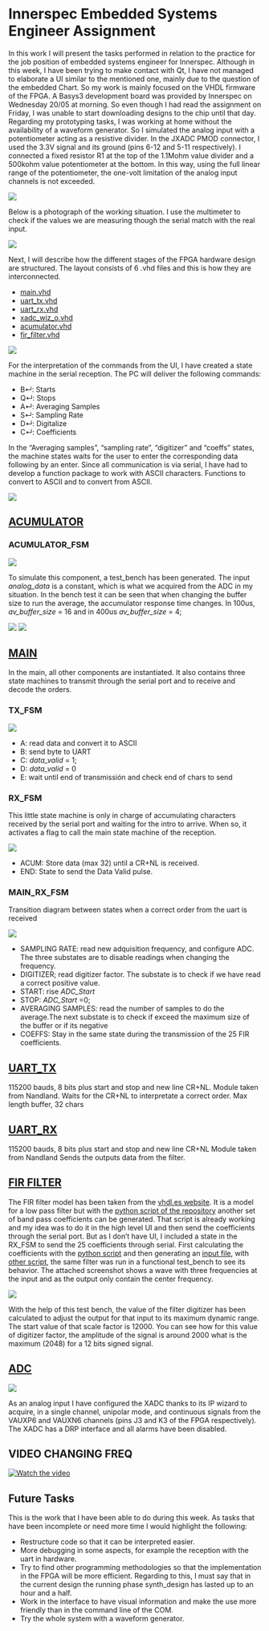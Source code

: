 # Innerspec Embedded Systems Engineer Assignment
In this work I will present the tasks performed in relation to the practice for the job position of embedded systems engineer for Innerspec.
Although in this week, I have been trying to make contact with Qt, I have not managed to elaborate a UI similar to the mentioned one, mainly due to the question of the embedded Chart. So my work is mainly focused on the VHDL firmware of the FPGA.
A Basys3 development board was provided by Innerspec on Wednesday 20/05 at morning. So even though I had read the assignment on Friday, I was unable to start downloading designs to the chip until that day.
Regarding my prototyping tasks, I was working at home without the availability of a waveform generator. So I simulated the analog input with a potentiometer acting as a resistive divider.
In the JXADC PMOD connector, I used the 3.3V signal and its ground (pins 6-12 and 5-11 respectively). I connected a fixed resistor R1 at the top of the 1.1Mohm value divider and a 500kohm value potentiometer at the bottom. In this way, using the full linear range of the potentiometer, the one-volt limitation of the analog input channels is not exceeded.

<img src="media/PMOD%20Connection.png">

Below is a photograph of the working situation. I use the multimeter to check if the values we are measuring though the serial match with the real input.

<img src="media/basys3.png">

Next, I will describe how the different stages of the FPGA hardware design are structured. The layout consists of 6 .vhd files and this is how they are interconnected.

* [main.vhd](Innerspec_project.srcs/sources_1/new/main.vhd)
* [uart_tx.vhd](Innerspec_project.srcs/sources_1/new/UART_TX.vhd)
* [uart_rx.vhd](Innerspec_project.srcs/sources_1/new/UART_RX.vhd)
* [xadc_wiz_o.vhd](Innerspec_project.srcs/sources_1/ip/xadc_wiz_0/xadc_wiz_0.vhd)
* [acumulator.vhd](Innerspec_project.srcs/sources_1/new/acumulator.vhd)
* [fir_filter.vhd](Innerspec_project.srcs/sources_1/new/FIR.vhd)

<img src="media/block%20diagram.png">

For the interpretation of the commands from the UI, I have created a state machine in the serial reception. The PC will deliver the following commands:

* B↵: Starts
* Q↵: Stops
* A↵: Averaging Samples
* S↵: Sampling Rate
* D↵: Digitalize
* C↵: Coefficients

In the “Averaging samples”, “sampling rate”, “digitizer” and “coeffs” states, the machine states waits for the user to enter the corresponding data following by an enter.
Since all communication is via serial, I have had to develop a function package to work with ASCII characters. Functions to convert to ASCII and to convert from ASCII.

<img src="media/serial.png">

## [ACUMULATOR](Innerspec_project.srcs/sources_1/new/acumulator.vhd)

### ACUMULATOR_FSM

<img src="media/Average%20FSM.png">

To simulate this component, a test_bench has been generated. The input _analog_data_ is a constant, which is what we acquired from the ADC in my situation. In the bench test it can be seen that when changing the buffer size to run the average, the accumulator response time changes. In 100us, _av_buffer_size_ = 16 and in 400us _av_buffer_size_ = 4;

<img src="media/acumulator_tb.png">
<img src="media/acumulator_serial.png">

## [MAIN](Innerspec_project.srcs/sources_1/new/main.vhd)
In the main, all other components are instantiated. It also contains three state machines to transmit through the serial port and to receive and decode the orders.

### TX_FSM
<img src="media/UART_TX_FSM.png">

* A: read data and convert it to ASCII
* B: send byte to UART
* C: _data_valid_ = 1;
* D: _data_valid_ = 0
* E: wait until end of transmissión and check end of chars to send

### RX_FSM

This little state machine is only in charge of accumulating characters received by the serial port and waiting for the intro to arrive. When so, it activates a flag to call the main state machine of the reception.

<img src="media/UART_RX_ENTER_FSM.png">

* ACUM: Store data (max 32) until a CR+NL is received.
* END: State to send the Data Valid pulse.

### MAIN_RX_FSM

Transition diagram between states when a correct order from the uart is received

<img src="media/UART_RX_DECOD_FSM.png">

* SAMPLING RATE: read new adquisition frequency, and configure ADC. The three substates are to disable readings when changing the frequency.
* DIGITIZER; read digitizer factor. The substate is to check if we have read a correct positive value.
* START: rise _ADC_Start_
* STOP: _ADC_Start_ =0;
* AVERAGING SAMPLES: read the number of samples to do the average.The next substate is to check if exceed the maximum size of the buffer or if its negative
* COEFFS: Stay in the same state during the transmission of the 25 FIR coefficients.

## [UART_TX](Innerspec_project.srcs/sources_1/new/UART_TX.vhd)
115200 bauds, 8 bits plus start and stop and new line CR+NL.
Module taken from Nandland.
Waits for the CR+NL to interpretate a correct order.
Max length buffer, 32 chars

## [UART_RX](Innerspec_project.srcs/sources_1/new/UART_RX.vhd)
115200 bauds, 8 bits plus start and stop and new line CR+NL
Module taken from Nandland
Sends the outputs data from the filter.

## [FIR FILTER](Innerspec_project.srcs/sources_1/new/FIR.vhd)
The FIR filter model has been taken from the [vhdl.es website](https://vhdl.es/filtro-fir-vhdl/). It is a model for a low pass filter but with the [python script of the repository](master/Python/bandpass%20coeffs.py) another set of band pass coefficients can be generated. That script is already working and my idea was to do it in the high level UI and then send the coefficients through the serial port. But as I don’t have UI, I included a state in the RX_FSM to send the 25 coefficients through serial.
First calculating the coefficients with the [python script](master/Python/bandpass%20coeffs.py) and then generating an [input file](master/Python/input%20samples.txt), with [other script](master/Python/filtro%20fir%20fixed%20point.py), the same filter was run in a functional test_bench to see its behavior. The attached screenshot shows a wave with three frequencies at the input and as the output only contain the center frequency.

<img src="media/FIR_tb.png">

With the help of this test bench, the value of the filter digitizer has been calculated to adjust the output for that input to its maximum dynamic range. The start value of that scale factor is 12000. You can see how for this value of digitizer factor, the amplitude of the signal is around 2000 what is the maximum (2048) for a 12 bits signed signal.

## [ADC](Innerspec_project.srcs/sources_1/ip/xadc_wiz_0/xadc_wiz_0.vhd)

<img src="media/XADC_wiz.png">

As an analog input I have configured the XADC thanks to its IP wizard to acquire, in a single channel, unipolar mode, and continuous signals from the VAUXP6 and VAUXN6 channels (pins J3 and K3 of the FPGA respectively). The XADC has a DRP interface and all alarms have been disabled.

## VIDEO CHANGING FREQ

[![Watch the video](https://img.youtube.com/vi/40wTQ-KW04U/maxresdefault.jpg)](https://youtu.be/40wTQ-KW04U)


## **Future Tasks**

This is the work that I have been able to do during this week. As tasks that have been incomplete or need more time I would highlight the following:
* Restructure code so that it can be interpreted easier.
* More debugging in some aspects, for example the reception with the uart in hardware.
* Try to find other programming methodologies so that the implementation in the FPGA will be more efficient. Regarding to this, I must say that in the current design the running phase synth_design has lasted up to an hour and a half.
* Work in the interface to have visual information and make the use more friendly than in the command line of the COM.
* Try the whole system with a waveform generator.

